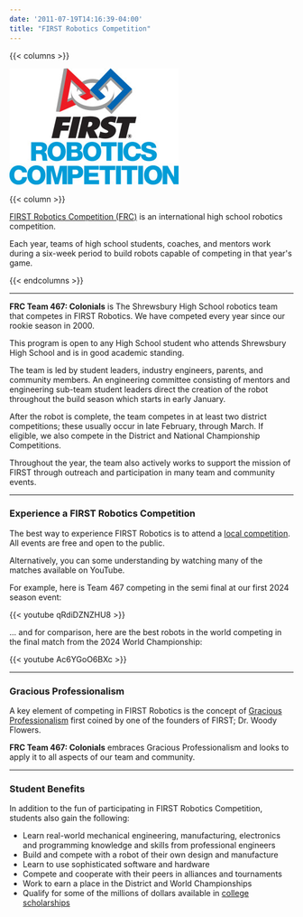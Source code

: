 ```yaml
---
date: '2011-07-19T14:16:39-04:00'
title: "FIRST Robotics Competition"
---
```


{{< columns >}}

![FIRST Robotics Competition](FIRSTRobotics_IconVert_RGB-300x206.jpg)

{{< column >}}

[FIRST Robotics Competition (FRC)](https://www.firstinspires.org/robotics/frc) is an international high school robotics competition.

Each year, teams of high school students, coaches, and mentors work during a six-week period to build robots capable of competing in that year's game.

{{< endcolumns >}}

---

**FRC Team 467: Colonials** is The Shrewsbury High School robotics team that competes in FIRST Robotics. We have competed every year since our rookie season in 2000.

This program is open to any High School student who attends Shrewsbury High School and is in good academic standing. 

The team is led by student leaders, industry engineers, parents, and community members. An engineering committee consisting of mentors and engineering sub-team student leaders direct the creation of the robot throughout the build season which starts in early January. 

After the robot is complete, the team competes in at least two district competitions; these usually occur in late February, through March. If eligible, we also compete in the District and National Championship Competitions. 

Throughout the year, the team also actively works to support the mission of FIRST through outreach and participation in many team  and community events.

---

### Experience a FIRST Robotics Competition

The best way to experience FIRST Robotics is to attend a [local competition](https://frc-events.firstinspires.org). All events are free and open to the public.

Alternatively, you can some understanding by watching many of the matches available on YouTube.

For example, here is Team 467 competing in the semi final at our first 2024 season event:

{{< youtube qRdiDZNZHU8 >}}

... and for comparison, here are the best robots in the world competing in the final match from the 2024 World Championship:

{{< youtube Ac6YGoO6BXc >}}

---

### Gracious Professionalism

A key element of competing in FIRST Robotics is the concept of [Gracious Professionalism](https://www.firstinspires.org/node/20891) first coined by one of the founders of FIRST; Dr. Woody Flowers.

**FRC Team 467: Colonials** embraces Gracious Professionalism and looks to apply it to all aspects of our team and community.

---

### Student Benefits

In addition to the fun of participating in FIRST Robotics Competition, students also gain the following:

* Learn real-world mechanical engineering, manufacturing, electronics and programming knowledge and skills from professional engineers
* Build and compete with a robot of their own design and manufacture
* Learn to use sophisticated software and hardware
* Compete and cooperate with their peers in alliances and tournaments
* Work to earn a place in the District and World Championships
* Qualify for some of the millions of dollars available in [college scholarships](https://www.firstinspires.org/alumni/scholarships)

